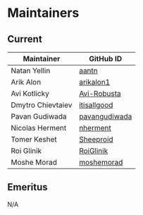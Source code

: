 # Maintainers

## Current

| Maintainer          | GitHub ID                                         |
| --------------------|---------------------------------------------------|
| Natan Yellin        | [aantn](https://github.com/aantn)                 |
| Arik Alon           | [arikalon1](https://github.com/arikalon1)         |
| Avi Kotlicky        | [Avi-Robusta](https://github.com/Avi-Robusta)     |
| Dmytro Chievtaiev   | [itisallgood](https://github.com/itisallgood)     |
| Pavan Gudiwada      | [pavangudiwada](https://github.com/pavangudiwada) |
| Nicolas Herment     | [nherment](https://github.com/nherment)           |
| Tomer Keshet        | [Sheeproid](https://github.com/Sheeproid)         |
| Roi Glinik          | [RoiGlinik](https://github.com/RoiGlinik)         |
| Moshe Morad         | [moshemorad](https://github.com/moshemorad)       |

## Emeritus

N/A
